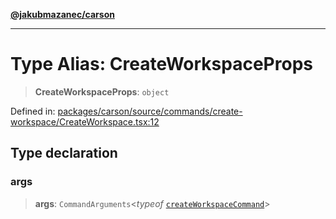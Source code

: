 [**@jakubmazanec/carson**](../README.md)

---

# Type Alias: CreateWorkspaceProps

> **CreateWorkspaceProps**: `object`

Defined in:
[packages/carson/source/commands/create-workspace/CreateWorkspace.tsx:12](https://github.com/jakubmazanec/tools/blob/412167e80a7675933e43d5220a19d05130301e2d/packages/carson/source/commands/create-workspace/CreateWorkspace.tsx#L12)

## Type declaration

### args

> **args**: `CommandArguments`\<_typeof_
> [`createWorkspaceCommand`](../variables/createWorkspaceCommand.md)\>

